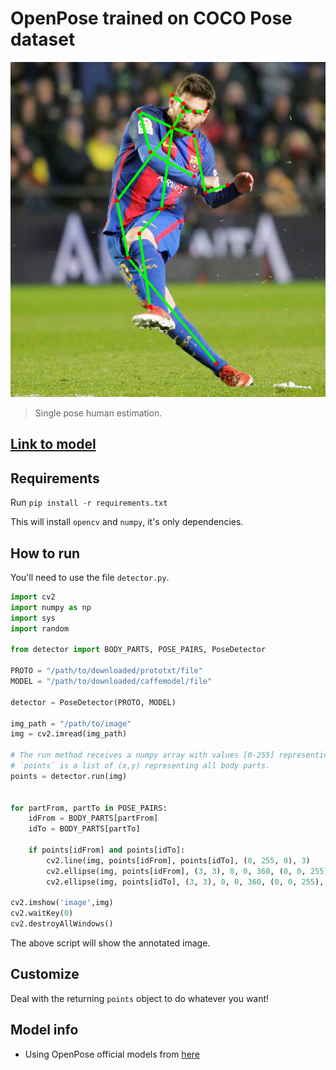 # OpenPose trained on COCO Pose dataset

![img](imgs/result.png)

> Single pose human estimation.

## [Link to model](https://github.com/iitzco/deepzoo/releases/download/model-upload-6/openpose_pose_coco.zip)

## Requirements

Run `pip install -r requirements.txt`

This will install `opencv` and `numpy`, it's only dependencies.

## How to run

You'll need to use the file `detector.py`.

```python
import cv2
import numpy as np
import sys
import random

from detector import BODY_PARTS, POSE_PAIRS, PoseDetector

PROTO = "/path/to/downloaded/prototxt/file"
MODEL = "/path/to/downloaded/caffemodel/file"

detector = PoseDetector(PROTO, MODEL)

img_path = "/path/to/image"
img = cv2.imread(img_path)

# The run method receives a numpy array with values [0-255] representing the image in [H, W, 3] shape
# `points` is a list of (x,y) representing all body parts.
points = detector.run(img)


for partFrom, partTo in POSE_PAIRS:
    idFrom = BODY_PARTS[partFrom]
    idTo = BODY_PARTS[partTo]

    if points[idFrom] and points[idTo]:
        cv2.line(img, points[idFrom], points[idTo], (0, 255, 0), 3)
        cv2.ellipse(img, points[idFrom], (3, 3), 0, 0, 360, (0, 0, 255), cv2.FILLED)
        cv2.ellipse(img, points[idTo], (3, 3), 0, 0, 360, (0, 0, 255), cv2.FILLED)

cv2.imshow('image',img)
cv2.waitKey(0)
cv2.destroyAllWindows()
```

The above script will show the annotated image.

## Customize

Deal with the returning `points` object to do whatever you want!

## Model info

* Using OpenPose official models from [here](https://github.com/CMU-Perceptual-Computing-Lab/openpose/blob/master/models/getModels.sh)


